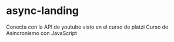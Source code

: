 # async-landing
Conecta con la API de youtube visto en el curso de platzi Curso de Asincronismo con JavaScript
